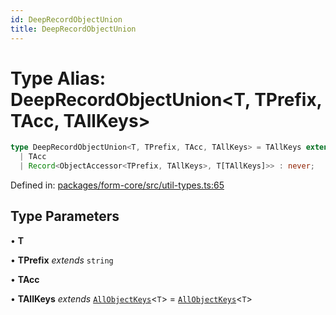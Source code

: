```yaml
---
id: DeepRecordObjectUnion
title: DeepRecordObjectUnion
---
```


<!-- DO NOT EDIT: this page is autogenerated from the type comments -->

# Type Alias: DeepRecordObjectUnion\<T, TPrefix, TAcc, TAllKeys\>

```ts
type DeepRecordObjectUnion<T, TPrefix, TAcc, TAllKeys> = TAllKeys extends any ? DeepRecordUnion<T[TAllKeys], ObjectAccessor<TPrefix, TAllKeys>, 
  | TAcc
  | Record<ObjectAccessor<TPrefix, TAllKeys>, T[TAllKeys]>> : never;
```

Defined in: [packages/form-core/src/util-types.ts:65](https://github.com/TanStack/form/blob/main/packages/form-core/src/util-types.ts#L65)

## Type Parameters

• **T**

• **TPrefix** *extends* `string`

• **TAcc**

• **TAllKeys** *extends* [`AllObjectKeys`](allobjectkeys.md)\<`T`\> = [`AllObjectKeys`](allobjectkeys.md)\<`T`\>

